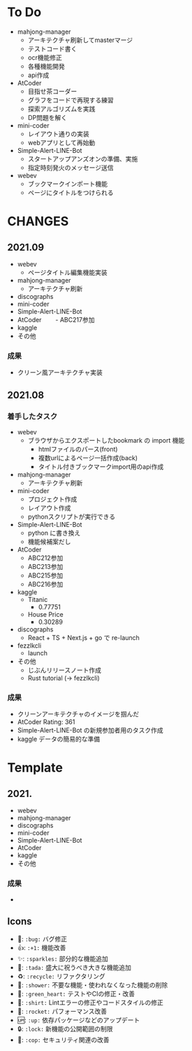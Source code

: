 # To Do
- mahjong-manager
  - アーキテクチャ刷新してmasterマージ
  - テストコード書く
  - ocr機能修正
  - 各種機能開発
  - api作成
- AtCoder
  - 目指せ茶コーダー
  - グラフをコードで再現する練習
  - 探索アルゴリズムを実践
  - DP問題を解く
- mini-coder
  - レイアウト通りの実装
  - webアプリとして再始動
- Simple-Alert-LINE-Bot
  - スタートアップアンズオンの準備、実施
  - 指定時刻発火のメッセージ送信
- webev
  - ブックマークインポート機能
  - ページにタイトルをつけられる

# CHANGES
## 2021.09
- webev
  - ページタイトル編集機能実装
- mahjong-manager
  - アーキテクチャ刷新
- discographs
- mini-coder
- Simple-Alert-LINE-Bot
- AtCoder
　　- ABC217参加
- kaggle
- その他

### 成果
- クリーン風アーキテクチャ実装

## 2021.08
### 着手したタスク
- webev
  - ブラウザからエクスポートしたbookmark の import 機能
    - htmlファイルのパース(front)
    - 複数urlによるページ一括作成(back)
    - タイトル付きブックマークimport用のapi作成
- mahjong-manager
  - アーキテクチャ刷新
- mini-coder
  - プロジェクト作成
  - レイアウト作成
  - pythonスクリプトが実行できる
- Simple-Alert-LINE-Bot
  - python に書き換え
  - 機能候補案だし
- AtCoder
  - ABC212参加
  - ABC213参加
  - ABC215参加
  - ABC216参加
- kaggle
  - Titanic
    - 0.77751
  - House Price
    - 0.30289
- discographs
  - React + TS + Next.js + go で re-launch
- fezzlkcli
  - launch
- その他
  - じぶんリリースノート作成
  - Rust tutorial (-> fezzlkcli)

### 成果
- クリーンアーキテクチャのイメージを掴んだ
- AtCoder Rating: 361
- Simple-Alert-LINE-Bot の新規参加者用のタスク作成
- kaggle データの簡易的な準備

# Template
## 2021.
- webev
- mahjong-manager
- discographs
- mini-coder
- Simple-Alert-LINE-Bot
- AtCoder
- kaggle
- その他

### 成果
- 


## Icons
- :bug:: `:bug:` バグ修正
- :+1:: `:+1:` 機能改善
- :sparkles:: `:sparkles:` 部分的な機能追加
- :tada:: `:tada:` 盛大に祝うべき大きな機能追加
- :recycle:: `:recycle:` リファクタリング
- :shower:: `:shower:` 不要な機能・使われなくなった機能の削除
- :green_heart:: `:green_heart:` テストやCIの修正・改善
- :shirt:: `:shirt:` Lintエラーの修正やコードスタイルの修正
- :rocket:: `:rocket:` パフォーマンス改善
- :up:: `:up:`  依存パッケージなどのアップデート
- :lock:: `:lock:`  新機能の公開範囲の制限
- :cop:: `:cop:` セキュリティ関連の改善
